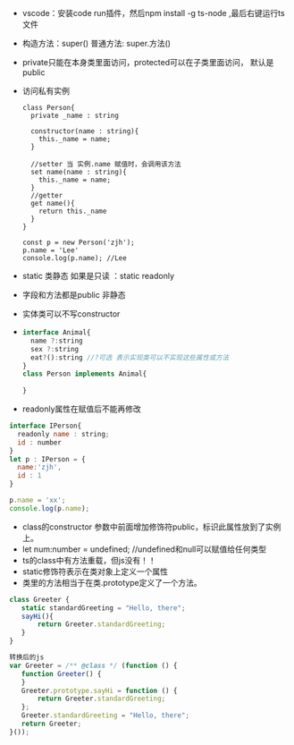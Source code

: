 - vscode：安装code run插件，然后npm install -g ts-node ,最后右键运行ts文件

- 构造方法：super()   普通方法: super.方法()

- private只能在本身类里面访问，protected可以在子类里面访问， 默认是public

- 访问私有实例

  ```
  class Person{
    private _name : string
  
    constructor(name : string){
      this._name = name;
    }
  
    //setter 当 实例.name 赋值时，会调用该方法
    set name(name : string){
      this._name = name;
    }
    //getter
    get name(){
      return this._name
    }
  }
  
  const p = new Person('zjh');
  p.name = 'Lee'
  console.log(p.name); //Lee
  ```

- static 类静态 如果是只读 ：static readonly


- 字段和方法都是public  非静态

- 实体类可以不写constructor 

- ```js
  interface Animal{
    name ?:string
    sex ?:string
    eat?():string //?可选 表示实现类可以不实现这些属性或方法
  }
  class Person implements Animal{
    
  }
  ```

- readonly属性在赋值后不能再修改

```js
interface IPerson{
  readonly name : string;
  id : number
}
let p : IPerson = {
  name:'zjh',
  id : 1
}

p.name = 'xx';
console.log(p.name);
```
- class的constructor 参数中前面增加修饰符public，标识此属性放到了实例上。
- let num:number = undefined; //undefined和null可以赋值给任何类型
- ts的class中有方法重载，但js没有！！
- static修饰符表示在类对象上定义一个属性
- 类里的方法相当于在类.prototype定义了一个方法。
 ```js
 class Greeter {
    static standardGreeting = "Hello, there";
    sayHi(){
        return Greeter.standardGreeting;
    }
}

转换后的js
var Greeter = /** @class */ (function () {
    function Greeter() {
    }
    Greeter.prototype.sayHi = function () {
        return Greeter.standardGreeting;
    };
    Greeter.standardGreeting = "Hello, there";
    return Greeter;
}());
```
